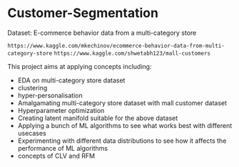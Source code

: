 # Customer-Segmentation

Dataset: E-commerce behavior data from a multi-category store

```https://www.kaggle.com/mkechinov/ecommerce-behavior-data-from-multi-category-store```
```https://www.kaggle.com/shwetabh123/mall-customers```


This project aims at applying concepts including: 
* EDA on multi-category store dataset
* clustering
* hyper-personalisation
* Amalgamating multi-category store dataset with mall customer dataset
* Hyperparameter optimization
* Creating latent manifold suitable for the above dataset 
* Applying a bunch of ML algorithms to see what works best with different usecases
* Experimenting with different data distributions to see how it affects the performance of ML algorithms
* concepts of CLV and RFM




